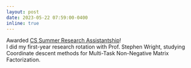 ```yaml
---
layout: post
date: 2023-05-22 07:59:00-0400
inline: true
---
```


Awarded [CS Summer Research Assistantship](https://www.cs.wisc.edu/2023-cs-department-awards-and-thank-yous/#DEPT%20AWARDS)!  
I did my first-year research rotation with Prof. Stephen Wright, studying Coordinate descent methods for Multi-Task Non-Negative Matrix Factorization.